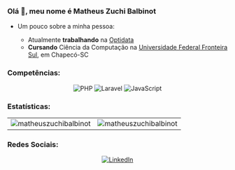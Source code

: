 ### Olá 👋, meu nome é Matheus Zuchi Balbinot

- Um pouco sobre a minha pessoa:
  
  - Atualmente <b>trabalhando</b> na [Optidata](https://www.optidata.cloud/optiwork/)
  - <b>Cursando</b> Ciência da Computação na [Universidade Federal Fronteira Sul](https://www.uffs.edu.br/), em Chapecó-SC

### Competências:
<p align="center">
  <img src="https://img.shields.io/badge/php-%23777BB4.svg?style=for-the-badge&logo=php&logoColor=white" alt="PHP" />
  <img src="https://img.shields.io/badge/laravel-%23FF2D20.svg?style=for-the-badge&logo=laravel&logoColor=white" alt="Laravel" />
  <img src="https://img.shields.io/badge/JavaScript-323330?style=for-the-badge&logo=javascript&logoColor=F7DF1E" alt="JavaScript" />
</p>

### Estatísticas:
<table>
  <tr>
    <td align="center"><img src="https://github-readme-streak-stats.herokuapp.com/?user=matheuszuchibalbinot&theme=dracula" alt="matheuszuchibalbinot" /></td>
    <td align="center"><img src="https://github-readme-stats.vercel.app/api?username=matheuszuchibalbinot&show_icons=true&locale=en&theme=dracula" alt="matheuszuchibalbinot" /></td>
  </tr>
</table>

### Redes Sociais:
<p align="center">
  <a href="https://www.linkedin.com/in/matheus-zuchi-balbinot-23a82b241/" target="_blank">
    <img src="https://img.shields.io/badge/LinkedIn-0077B5?style=for-the-badge&logo=linkedin&logoColor=white" alt="LinkedIn" />
  </a>
</p>
